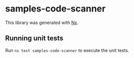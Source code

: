# samples-code-scanner

This library was generated with [Nx](https://nx.dev).

## Running unit tests

Run `nx test samples-code-scanner` to execute the unit tests.
